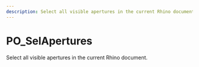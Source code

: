 ```yaml
---
description: Select all visible apertures in the current Rhino document.
---
```


# PO_SelApertures

Select all visible apertures in the current Rhino document.

